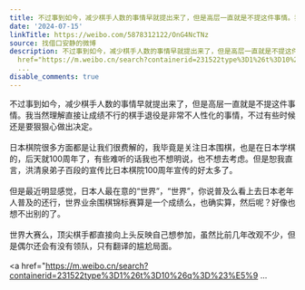 ```yaml
---
title: 不过事到如今，减少棋手人数的事情早就提出来了，但是高层一直就是不提这件事情。我当然理解直接让成绩不行的棋手退役是非常不人性化的事情，不过有些时候还是要...
date: '2024-07-15'
linkTitle: https://weibo.com/5878312122/OnG4NcTNz
source: 找借口安静的微博
description: 不过事到如今，减少棋手人数的事情早就提出来了，但是高层一直就是不提这件事情。我当然理解直接让成绩不行的棋手退役是非常不人性化的事情，不过有些时候还是要狠狠心做出决定。<br><br>日本棋院很多方面都是让我们很费解的，我毕竟是关注日本围棋，也是在日本学棋的，后天就100周年了，有些难听的话我也不想明说，也不想去考虑。但是恕我直言，洪清泉弟子百段的宣传比日本棋院100周年宣传的好太多了。<br><br>但是最近明显感觉，日本人最在意的“世界”，“世界”，你说普及么看上去日本老年人普及的还行，世界业余围棋锦标赛算是一个成绩么，也确实算，然后呢？好像也想不出别的了。<br><br>世界大赛么，顶尖棋手都直接向上头反映自己想参加，虽然比前几年改观不少，但是偶尔还会有没有领队，只有翻译的尴尬局面。<br><br><a
  href="https://m.weibo.cn/search?containerid=231522type%3D1%26t%3D10%26q%3D%23%E5%9
  ...
disable_comments: true
---
```

不过事到如今，减少棋手人数的事情早就提出来了，但是高层一直就是不提这件事情。我当然理解直接让成绩不行的棋手退役是非常不人性化的事情，不过有些时候还是要狠狠心做出决定。<br><br>日本棋院很多方面都是让我们很费解的，我毕竟是关注日本围棋，也是在日本学棋的，后天就100周年了，有些难听的话我也不想明说，也不想去考虑。但是恕我直言，洪清泉弟子百段的宣传比日本棋院100周年宣传的好太多了。<br><br>但是最近明显感觉，日本人最在意的“世界”，“世界”，你说普及么看上去日本老年人普及的还行，世界业余围棋锦标赛算是一个成绩么，也确实算，然后呢？好像也想不出别的了。<br><br>世界大赛么，顶尖棋手都直接向上头反映自己想参加，虽然比前几年改观不少，但是偶尔还会有没有领队，只有翻译的尴尬局面。<br><br><a href="https://m.weibo.cn/search?containerid=231522type%3D1%26t%3D10%26q%3D%23%E5%9 ...